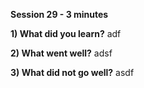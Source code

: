 **Session 29 - 3 minutes**

**1) What did you learn?**
adf

**2) What went well?**
adsf

**3) What did not go well?**
asdf

